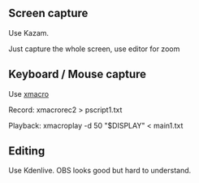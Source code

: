 ## Screen capture

Use Kazam.

Just capture the whole screen, use editor for zoom
    
## Keyboard / Mouse capture

Use [xmacro]((https://mikethecoder.tumblr.com/post/8439124865/xmacro-on-ubuntu))

Record: xmacrorec2 > pscript1.txt

Playback: xmacroplay -d 50 "$DISPLAY" < main1.txt

## Editing

Use Kdenlive.  OBS looks good but hard to understand.

